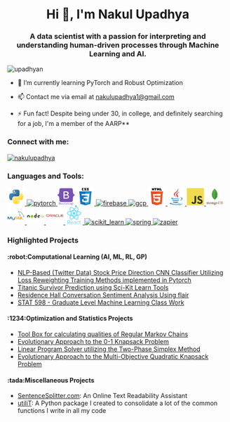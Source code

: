 <h1 align="center">Hi 👋, I'm Nakul Upadhya</h1>
<h3 align="center">A data scientist with a passion for interpreting and understanding human-driven processes through Machine Learning and AI.</h3>

<p align="left"> <img src="https://komarev.com/ghpvc/?username=upadhyan&label=Profile%20views&color=0e75b6&style=flat" alt="upadhyan" /> </p>

- 🌱 I’m currently learning PyTorch and Robust Optimization 

- 📫 Contact me via email at nakulupadhya1@gmail.com

- ⚡ Fun fact! Despite being under 30, in college, and definitely searching for a job, I'm a member of the AARP**

<h3 align="left">Connect with me:</h3>
<p align="left">
<a href="https://linkedin.com/in/nakulupadhya" target="blank"><img align="center" src="https://raw.githubusercontent.com/rahuldkjain/github-profile-readme-generator/master/src/images/icons/Social/linked-in-alt.svg" alt="nakulupadhya" height="30" width="40" /></a>
</p>


<h3 align="left">Languages and Tools:</h3>
<p align="left"> <a href="https://www.python.org" target="_blank"> <img src="https://raw.githubusercontent.com/devicons/devicon/master/icons/python/python-original.svg" alt="python" width="40" height="40"/> </a> <a href="https://pytorch.org/" target="_blank"> <img src="https://www.vectorlogo.zone/logos/pytorch/pytorch-icon.svg" alt="pytorch" width="40" height="40"/> </a><a href="https://getbootstrap.com" target="_blank"> <img src="https://raw.githubusercontent.com/devicons/devicon/master/icons/bootstrap/bootstrap-plain-wordmark.svg" alt="bootstrap" width="40" height="40"/> </a> <a href="https://www.w3schools.com/css/" target="_blank"> <img src="https://raw.githubusercontent.com/devicons/devicon/master/icons/css3/css3-original-wordmark.svg" alt="css3" width="40" height="40"/> </a> <a href="https://firebase.google.com/" target="_blank"> <img src="https://www.vectorlogo.zone/logos/firebase/firebase-icon.svg" alt="firebase" width="40" height="40"/> </a> <a href="https://cloud.google.com" target="_blank"> <img src="https://www.vectorlogo.zone/logos/google_cloud/google_cloud-icon.svg" alt="gcp" width="40" height="40"/> </a> <a href="https://www.w3.org/html/" target="_blank"> <img src="https://raw.githubusercontent.com/devicons/devicon/master/icons/html5/html5-original-wordmark.svg" alt="html5" width="40" height="40"/> </a> <a href="https://www.java.com" target="_blank"> <img src="https://raw.githubusercontent.com/devicons/devicon/master/icons/java/java-original.svg" alt="java" width="40" height="40"/> </a> <a href="https://developer.mozilla.org/en-US/docs/Web/JavaScript" target="_blank"> <img src="https://raw.githubusercontent.com/devicons/devicon/master/icons/javascript/javascript-original.svg" alt="javascript" width="40" height="40"/> </a> <a href="https://www.mongodb.com/" target="_blank"> <img src="https://raw.githubusercontent.com/devicons/devicon/master/icons/mongodb/mongodb-original-wordmark.svg" alt="mongodb" width="40" height="40"/> </a> <a href="https://www.mysql.com/" target="_blank"> <img src="https://raw.githubusercontent.com/devicons/devicon/master/icons/mysql/mysql-original-wordmark.svg" alt="mysql" width="40" height="40"/> </a> <a href="https://nodejs.org" target="_blank"> <img src="https://raw.githubusercontent.com/devicons/devicon/master/icons/nodejs/nodejs-original-wordmark.svg" alt="nodejs" width="40" height="40"/> </a> <a href="https://www.oracle.com/" target="_blank"> <img src="https://raw.githubusercontent.com/devicons/devicon/master/icons/oracle/oracle-original.svg" alt="oracle" width="40" height="40"/> </a>  <a href="https://reactjs.org/" target="_blank"> <img src="https://raw.githubusercontent.com/devicons/devicon/master/icons/react/react-original-wordmark.svg" alt="react" width="40" height="40"/> </a> <a href="https://scikit-learn.org/" target="_blank"> <img src="https://upload.wikimedia.org/wikipedia/commons/0/05/Scikit_learn_logo_small.svg" alt="scikit_learn" width="40" height="40"/> </a> <a href="https://spring.io/" target="_blank"> <img src="https://www.vectorlogo.zone/logos/springio/springio-icon.svg" alt="spring" width="40" height="40"/> </a> <a href="https://zapier.com" target="_blank"> <img src="https://www.vectorlogo.zone/logos/zapier/zapier-icon.svg" alt="zapier" width="40" height="40"/> </a> </p>

<h3 align="left">Highlighted Projects</h3>
<h4 align="left">:robot:Computational Learning (AI, ML, RL, GP)</h4>
<ul>
<li><a href = "https://github.com/upadhyan/Twitter-Stock-Prediction-Deep-Learning-L2RW"> NLP-Based (Twitter Data) Stock Price Direction CNN Classifier Utilizing Loss Reweighting Training Methods implemented in Pytorch</a></li>
  <li><a href = "https://github.com/upadhyan/Titanic-Kaggle-Competition">Titanic Survivor Prediction using Sci-Kit Learn Tools</a></li>
  <li><a href = "https://github.com/upadhyan/Tarkington-Conversational-Analysis">Residence Hall Conversation Sentiment Analysis Using flair</a></li>
  <li><a href = "https://github.com/upadhyan/STAT-598-Work">STAT 598 - Graduate Level Machine Learning Class Work</a></li>
</ul>
<h4 align="left">:1234:Optimization and Statistics Projects</h4>
<ul>
  <li><a href = "https://github.com/upadhyan/Markov-Chain-Tools">Tool Box for calculating qualities of Regular Markov Chains</a></li>
  <li><a href = "https://github.com/upadhyan/genetic-simple-knapsack">Evolutionary Approach to the 0-1 Knapsack Problem</a></li>
  <li><a href ="https://github.com/upadhyan/Simplex-Solver"> Linear Program Solver utilizing the Two-Phase Simplex Method </a></li>
  <li><a href = "https://github.com/upadhyan/NaturalKnapsack">Evolutionary Approach to the Multi-Objective Quadratic Knapsack Problem</a></li>
</ul>

<h4 align = "left">:tada:Miscellaneous Projects</h4>
<ul>
  <li> <a href = "https://sentencesplitter.com/">SentenceSplitter.com</a>: An Online Text Readability Assistant</li>
  <li> <a href = "https://github.com/upadhyan/utiliT">utiliT</a>: A Python package I created to consolidate a lot of the common functions I write in all my code</li>
</ul>


